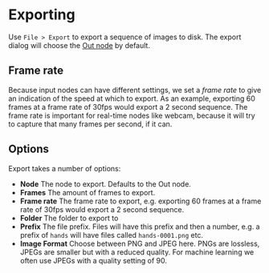 # Exporting

Use `File > Export` to export a sequence of images to disk. The export dialog will choose the [Out node](/docs/nodes/out) by default.

## Frame rate

Because input nodes can have different settings, we set a _frame rate_ to give an indication of the speed at which to export. As an example, exporting 60 frames at a frame rate of 30fps would export a 2 second sequence. The frame rate is important for real-time nodes like webcam, because it will try to capture that many frames per second, if it can.

## Options

Export takes a number of options:

- **Node** The node to export. Defaults to the Out node.
- **Frames** The amount of frames to export.
- **Frame rate** The frame rate to export, e.g. exporting 60 frames at a frame rate of 30fps would export a 2 second sequence.
- **Folder** The folder to export to
- **Prefix** The file prefix. Files will have this prefix and then a number, e.g. a prefix of `hands` will have files called `hands-0001.png` etc.
- **Image Format** Choose between PNG and JPEG here. PNGs are lossless, JPEGs are smaller but with a reduced quality. For machine learning we often use JPEGs with a quality setting of 90.
